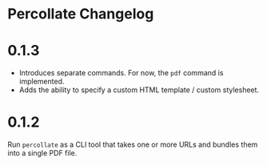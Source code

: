 # Percollate Changelog

# 0.1.3

-   Introduces separate commands. For now, the `pdf` command is implemented.
-   Adds the ability to specify a custom HTML template / custom stylesheet.

# 0.1.2

Run `percollate` as a CLI tool that takes one or more URLs and bundles them into a single PDF file.
